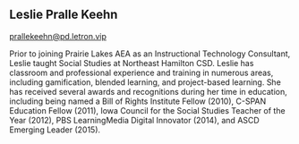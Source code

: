 ## Leslie Pralle Keehn

[prallekeehn@pd.letron.vip](mailto:prallekeehn@pd.letron.vip)

Prior to joining Prairie Lakes AEA as an Instructional Technology Consultant, Leslie taught Social Studies at Northeast Hamilton CSD. Leslie has classroom and professional experience and training in numerous areas, including gamification, blended learning, and project-based learning. She has received several awards and recognitions during her time in education, including being named a Bill of Rights Institute Fellow (2010), C-SPAN Education Fellow (2011), Iowa Council for the Social Studies Teacher of the Year (2012), PBS LearningMedia Digital Innovator (2014), and ASCD Emerging Leader (2015).